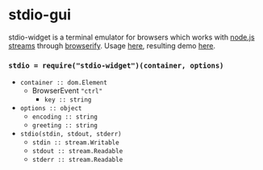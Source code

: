 # stdio-gui

stdio-widget is a terminal emulator for browsers which works with [node.js streams](https://nodejs.org/api/stream.html) through [browserify](http://browserify.org).
Usage [here](test/main.js), resulting demo [here](https://cdn.rawgit.com/lachrist/stdio-widget/8ce7f816/test/index.html).

### `stdio = require("stdio-widget")(container, options)`
  * `container :: dom.Element`
    * BrowserEvent `"ctrl"`
      * `key :: string`
  * `options :: object`
    * `encoding :: string`
    * `greeting :: string`
  * `stdio(stdin, stdout, stderr)`
    * `stdin :: stream.Writable`
    * `stdout :: stream.Readable`
    * `stderr :: stream.Readable`
